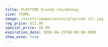 ```yaml
---
title: PLAYTIME blonde chardonnay
size: 750ML
image: /assets/images/wines/playtime (2).jpg
reg_price: $11.99
special_price: $9.99
expiration_date: 2016-06-15T00:00:00.000Z
show_wine: true
---
```



